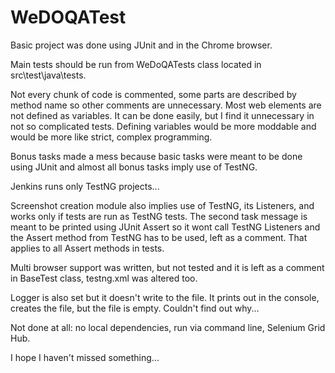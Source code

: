 # WeDOQATest

Basic project was done using JUnit and in the Chrome browser.

Main tests should be run from WeDoQATests class located in src\test\java\tests.

Not every chunk of code is commented, some parts are described by method name so other comments are unnecessary. Most web elements are not defined as variables. It can be done easily,
but I find it unnecessary in not so complicated tests. Defining variables would be more moddable and would be more like strict, complex programming.

Bonus tasks made a mess because basic tasks were meant to be done using JUnit and almost all bonus tasks imply use of TestNG.

Jenkins runs only TestNG projects...

Screenshot creation module also implies use of TestNG, its Listeners, and works only if tests are run as TestNG tests. The second task message is meant to be printed using JUnit Assert
so it wont call TestNG Listeners and the Assert method from TestNG has to be used, left as a comment. That applies to all Assert methods in tests.

Multi browser support was written, but not tested and it is left as a comment in BaseTest class, testng.xml was altered too.

Logger is also set but it doesn't write to the file. It prints out in the console, creates the file, but the file is empty. Couldn't find out why...

Not done at all: no local dependencies, run via command line, Selenium Grid Hub.

I hope I haven't missed something...
